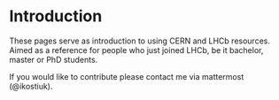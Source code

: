 # Introduction

These pages serve as introduction to using CERN and LHCb resources. Aimed as a reference for people who just joined LHCb, be it bachelor, master or PhD students.

If you would like to contribute please contact me via mattermost \(@ikostiuk\).


